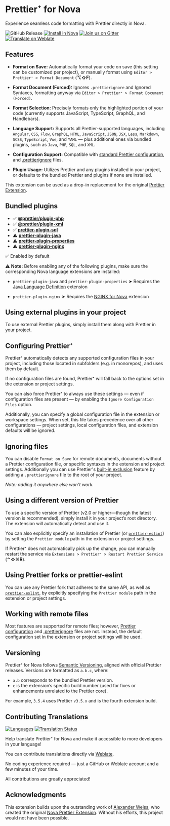 # Prettier⁺ for Nova

Experience seamless code formatting with Prettier directly in Nova.

![GitHub Release](https://img.shields.io/github/v/release/stonerl/nova-prettier-extension)
[![Install in Nova](https://img.shields.io/badge/install%20in-nova-blueviolet?style=flat)](https://extensions.panic.com/extensions/stonerl/stonerl.prettier)
[![Join us on Gitter](https://img.shields.io/badge/chat-gitter-%23ED1965?logo=gitter&logoColor=white)](https://matrix.to/#/#prettier+nova:gitter.im)
[![Translate on Weblate](https://img.shields.io/badge/translate-weblate-brightgreen?logo=weblate&logoColor=white)](https://hosted.weblate.org/projects/prettier-for-nova/)

## Features

- **Format on Save:** Automatically format your code on save
  (this setting can be customized per project), or manually format using
  `Editor > Prettier⁺ > Format Document` (**⌥⇧F**).
- **Format Document (Forced):** Ignores `.prettierignore` and Ignored Syntaxes,
  formatting anyway via `Editor > Prettier⁺ > Format Document (Forced)`.
- **Format Selection:** Precisely formats only the highlighted portion of your code
  (currently supports JavaScript, TypeScript, GraphQL, and Handlebars).
- **Language Support:** Supports all Prettier-supported languages, including
  `Angular`,
  `CSS`,
  `Flow`,
  `GraphQL`,
  `HTML`,
  `JavaScript`,
  `JSON`,
  `JSX`,
  `Less`,
  `Markdown`,
  `SCSS`,
  `TypeScript`,
  `Vue`, and
  `YAML` —
  plus additional ones via bundled plugins, such as
  `Java`,
  `PHP`,
  `SQL`, and
  `XML`.

- **Configuration Support:** Compatible with [standard Prettier configuration](https://prettier.io/docs/configuration),
  and [.prettierignore](https://prettier.io/docs/ignore) files.
- **Plugin Usage:** Utilizes Prettier and any plugins installed in your project,
  or defaults to the bundled Prettier and plugins if none are installed.

This extension can be used as a drop-in replacement for the original [Prettier Extension](https://extensions.panic.com/extensions/alexanderweiss/alexanderweiss.prettier/).

## Bundled plugins

- ✅ **[@prettier/plugin-php](https://github.com/prettier/plugin-php)**
- ✅ **[@prettier/plugin-xml](https://github.com/prettier/plugin-xml)**
- ✅ **[prettier-plugin-sql](https://github.com/un-ts/prettier/tree/master/packages/sql)**
- ⚠️ **[prettier-plugin-java](https://www.jhipster.tech/prettier-java/)**
- ⚠️ **[prettier-plugin-properties](https://github.com/eemeli/prettier-plugin-properties)**
- ⚠️ **[prettier-plugin-nginx](https://github.com/jxddk/prettier-plugin-nginx)**

✅ Enabled by default

⚠️ **Note:** Before enabling any of the following plugins, make sure the corresponding
Nova language extensions are installed:

- `prettier-plugin-java` and `prettier-plugin-properties`
  ➤ Requires the [Java Language Definition](https://extensions.panic.com/extensions/me.frmr/me.frmr.JavaLanguage/)
  extension

- `prettier-plugin-nginx`
  ➤ Requires the [NGINX for Nova](https://extensions.panic.com/extensions/joncoole/joncoole.nginx)
  extension

## Using external plugins in your project

To use external Prettier plugins, simply install them along with Prettier in your project.

## Configuring Prettier⁺

Prettier⁺ automatically detects any supported configuration files in your project, including those located in subfolders
(e.g. in monorepos), and uses them by default.

If no configuration files are found, Prettier⁺ will fall back to the options set in the extension or project settings.

You can also force Prettier⁺ to always use these settings — even if configuration files are present —
by enabling the `Ignore Configuration Files` option.

Additionally, you can specify a global configuration file in the extension or workspace settings.
When set, this file takes precedence over all other configurations — project settings, local configuration files, and extension defaults will be ignored.

## Ignoring files

You can disable `Format on Save` for remote documents, documents without a Prettier
configuration file, or specific syntaxes in the extension and project settings.
Additionally you can use Prettier's [built-in exclusion](https://prettier.io/docs/ignore#ignoring-files-prettierignore)
feature by adding a `.prettierignore` file to the root of your project.

_Note: adding it anywhere else won't work._

## Using a different version of Prettier

To use a specific version of Prettier (v2.0 or higher—though the latest version is recommended),
simply install it in your project’s root directory. The extension will automatically detect and use it.

You can also explicitly specify an installation of Prettier
(or [`prettier-eslint`](https://github.com/prettier/prettier-eslint))
by setting the `Prettier module` path in the extension or project settings.

If Prettier⁺ does not automatically pick up the change, you can manually restart the service via
`Extensions > Prettier⁺ > Restart Prettier Service` (**⌃⇧⌘R**).

## Using Prettier forks or prettier-eslint

You can use any Prettier fork that adheres to the same API,
as well as [`prettier-eslint`](https://github.com/prettier/prettier-eslint),
by explicitly specifying the `Prettier module` path in the extension or project settings.

## Working with remote files

Most features are supported for remote files; however,
[Prettier configuration](https://prettier.io/docs/configuration.html) and
[.prettierignore](https://prettier.io/docs/ignore.html) files are not.
Instead, the default configuration set in the extension or project settings will
be used.

## Versioning

Prettier⁺ for Nova follows [Semantic Versioning](https://semver.org/),
aligned with official Prettier releases. Versions are formatted as `a.b.c`, where:

- `a.b` corresponds to the bundled Prettier version.
- `c` is the extension’s specific build number
  (used for fixes or enhancements unrelated to the Prettier core).

For example, `3.5.4` uses Prettier `v3.5.x` and is the fourth extension build.

## Contributing Translations

[![Languages](https://hosted.weblate.org/widget/prettier-for-nova/language-badge.svg)](https://hosted.weblate.org/projects/prettier-for-nova/)
[![Translation Status](https://hosted.weblate.org/widget/prettier-for-nova/svg-badge.svg)](https://hosted.weblate.org/projects/prettier-for-nova/)

Help translate Prettier⁺ for Nova and make it accessible to more developers in
your language!

You can contribute translations directly via [Weblate](https://hosted.weblate.org/projects/prettier-for-nova/).

No coding experience required — just a GitHub or Weblate account and a few
minutes of your time.

All contributions are greatly appreciated!

## Acknowledgments

This extension builds upon the outstanding work of [Alexander Weiss](https://github.com/alexanderweiss),
who created the original [Nova Prettier Extension](https://github.com/alexanderweiss/nova-prettier).
Without his efforts, this project would not have been possible.
